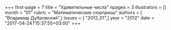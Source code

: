 +++
first-page = 7
title = "Удивительные числа"
npages = 3
illustrators = []
month = "01"
rubric = "Математические сюрпризы"
authors = [ "Владимир Дубровский",]
issues = [ "2012_01",]
year = "2012"
date = "2017-04-24T15:37:55+03:00"
+++
